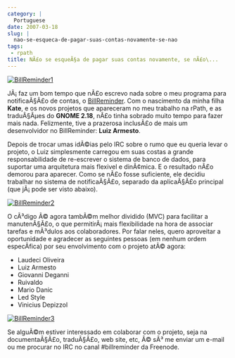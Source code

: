 ```yaml
---
category: |
  Portuguese
date: 2007-03-18
slug: |
  nao-se-esqueca-de-pagar-suas-contas-novamente-se-nao
tags:
 - rpath
title: NÃ£o se esqueÃ§a de pagar suas contas novamente, se nÃ£o\...
---
```


[![BillReminder1](http://farm1.static.flickr.com/155/426001389_82fe3885b7_m.jpg)](http://www.flickr.com/photos/25563799@N00/426001389/)

JÃ¡ faz um bom tempo que nÃ£o escrevo nada sobre o meu programa para
notificaÃ§Ã£o de contas, o
[BillReminder](http://billreminder.sourceforge.net/). Com o nascimento
da minha filha **Kate**, e os novos projetos que apareceram no meu
trabalho na rPath, e as traduÃ§Ãµes do **GNOME 2.18**, nÃ£o tinha
sobrado muito tempo para fazer mais nada. Felizmente, tive a prazerosa
inclusÃ£o de mais um desenvolvidor no BillReminder: **Luiz Armesto**.

Depois de trocar umas idÃ©ias pelo IRC sobre o rumo que eu queria levar
o projeto, o Luiz simplesmente carregou em suas costas a grande
responsabilidade de re-escrever o sistema de banco de dados, para
suportar uma arquitetura mais flexivel e dinÃ¢mica. E o resultado nÃ£o
demorou para aparecer. Como se nÃ£o fosse suficiente, ele decidiu
trabalhar no sistema de notificaÃ§Ã£o, separado da aplicaÃ§Ã£o principal
(que jÃ¡ pode ser visto abaixo).

[![BillReminder2](http://farm1.static.flickr.com/147/425950335_8dabe3ed84.jpg)](http://www.flickr.com/photos/25563799@N00/425950335/)

O cÃ³digo Ã© agora tambÃ©m melhor dividido (MVC) para facilitar a
manutenÃ§Ã£o, o que permitirÃ¡ mais flexibilidade na hora de associar
tarefas e mÃ³dulos aos colaboradores. Por falar neles, quero aproveitar
a oportunidade e agradecer as seguintes pessoas (em nenhum ordem
especÃ­fica) por seu envolvimento com o projeto atÃ© agora:

-   Laudeci Oliveira
-   Luiz Armesto
-   Giovanni Deganni
-   Ruivaldo
-   Mario Danic
-   Led Style
-   Vinicius Depizzol

[![BillReminder3](http://farm1.static.flickr.com/163/425950328_95c8541535.jpg)](http://www.flickr.com/photos/25563799@N00/425950328/)

Se alguÃ©m estiver interessado em colaborar com o projeto, seja na
documentaÃ§Ã£o, traduÃ§Ã£o, web site, etc, Ã© sÃ³ me enviar um e-mail ou
me procurar no IRC no canal \#billreminder da Freenode.
